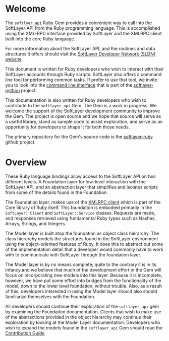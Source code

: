 # Welcome

The `softlyer_api` Ruby Gem provides a convenient way to call into the SoftLayer API from the Ruby programming language. This is accomplished using the XML-RPC interface provided by SoftLayer and the XMLRPC client built into the core Ruby language.

For more information about the SoftLayer API, and the routines and data structures it offers should visit the [SoftLayer Developer Network (SLDN) website](http://sldn.softlayer.com).

This document is written for Ruby developers who wish to interact with their SoftLayer accounts through Ruby scripts. SoftLayer also offers a command line tool for performing common tasks. If prefer to use that tool, we invite you to look into the [command line interface](https://softlayer-python.readthedocs.org/en/latest/cli.html) that is part of the [softlayer-python](http://github.com/softlayer/softlayer-python) project.

This documentation is also written for Ruby developers who wish to contribute to the `softlayer_api` Gem. The Gem is a work in progress. We welcome the support of the SoftLayer development community to improve the Gem. The project is open source and we hope that source will serve as a useful library, stand as sample code to assist exploration, and serve as an opportunity for developers to shape it for both those needs.

The primary repository for the Gem's source code is the [softlayer-ruby](http://github.com/softlayer/softlayer-ruby) github project.

# Overview

These Ruby language bindings allow access to the SoftLayer API on two different levels. A Foundation layer for low-level interaction with the SoftLayer API, and an abstraction layer that simplifies and isolates scripts from some of the details found in the Foundation.

The Foundation layer, makes use of the [XMLRPC client](http://www.ruby-doc.org/stdlib-2.1.2/libdoc/xmlrpc/rdoc/XMLRPC/Client.html) which is part of the Core library of Ruby itself. This foundation is embodied primarily in the `SoftLayer::Client` and `SoftLayer::Service` classes. Requests are made, and responses retrieved using fundamental Ruby types such as Hashes, Arrays, Strings, and Integers.

The Model layer is built atop the foundation as object class hierarchy. The class hierarchy models the  structures found in the SoftLayer environment using the object-oriented features of Ruby. It does this to abstract out some of the implementation detail that a developer would commonly have to work with to communicate with SoftLayer through the foundation layer.

The Model layer is by no means complete; quite to the contrary it is in its infancy and we believe that much of the development effort in the Gem will focus on incorporating new models into this layer. Because it is incomplete, however, we have put some effort into bridges from the functionality of the model, down to the lower level foundation, without trouble. Also, as a result of this, developers interested in using the Model layer should also should familiarize themselves with the Foundation. 

All developers should continue their exploration of the `softlayer_api` gem by examining the Foundation documentation. Clients that wish to make use of the abstractions provided in the object hierarchy may continue their exploration by looking at the Model Layer documentation. Developers who wish to expand the models found in the `softlayer_api` Gem should read the [Contribution Guide](ContributionGuide_md.html)